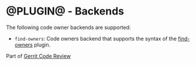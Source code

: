 # @PLUGIN@ - Backends

The following code owner backends are supported:

* `find-owners`:
   Code owners backend that supports the syntax of the
   [find-owners](https://gerrit-review.googlesource.com/admin/repos/plugins/find-owners)
   plugin.

Part of [Gerrit Code Review](../../../Documentation/index.html)
